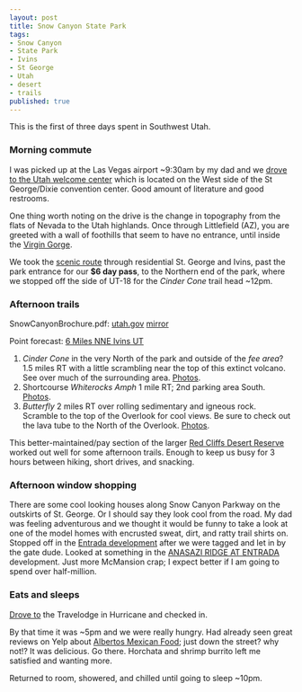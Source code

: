 ```yaml
---
layout: post
title: Snow Canyon State Park
tags:
- Snow Canyon
- State Park
- Ivins
- St George
- Utah
- desert
- trails
published: true
---
```

This is the first of three days spent in Southwest Utah.

### Morning commute
I was picked up at the Las Vegas airport ~9:30am by my dad and we
[drove to the Utah welcome center](https://goo.gl/maps/tUOs3) which is located
on the West side of the St George/Dixie convention center. Good amount of
literature and good restrooms.

One thing worth noting on the drive is the change in topography from the flats
of Nevada to the Utah highlands. Once through Littlefield (AZ), you are greeted
with a wall of foothills that seem to have no entrance, until inside the
[Virgin Gorge](https://www.dropbox.com/sc/8zxn6u2qa2ueza4/AAAJF8ErFwQ1f3jAm7dPmxuaa).

We took the [scenic route](https://goo.gl/maps/P37UJ)
through residential St. George and Ivins, past the
park entrance for our __$6 day pass__, to the Northern end of the park, where we
stopped off the side of UT-18 for the _Cinder Cone_ trail head ~12pm.

### Afternoon trails
SnowCanyonBrochure.pdf: [utah.gov](http://static.stateparks.utah.gov/docs/SnowCanyonBrochure.pdf)
[mirror](https://drive.google.com/file/d/0B0yT30uCaFvvcGRCSFN2eVlXV2c/view?usp=sharing)

Point forecast: [6 Miles NNE Ivins UT](http://forecast.weather.gov/MapClick.php?lat=37.253589752000494&lon=-113.64773792999972)

1. _Cinder Cone_ in the very North of the park and outside of the _fee area_?
1.5 miles RT with a little scrambling near the top of this extinct volcano.
See over much of the surrounding area.
[Photos](https://www.dropbox.com/sc/1k9m3jqac1atn67/AADXyHpQgCZjI8FGKcrL89mOa).
2. Shortcourse _Whiterocks Amph_ 1 mile RT; 2nd parking area South.
[Photos](https://www.dropbox.com/sc/dmhdzi89tb1yzry/AACS3n8XTVHYL8S1Z41cvIIqa).
3. _Butterfly_ 2 miles RT over rolling sedimentary and igneous rock.
Scramble to the top of the Overlook for cool views. Be sure to check out the
lava tube to the North of the Overlook.
[Photos](https://www.dropbox.com/sc/t5f586bfql621io/AAAgckb9ZgNDqu8_DhTPYC8Ua).

This better-maintained/pay section of the larger
[Red Cliffs Desert Reserve](https://drive.google.com/open?id=0B0yT30uCaFvvcllNS1lFM0dnb2s)
worked out well for some afternoon trails. Enough to keep us busy for 3 hours
between hiking, short drives, and snacking.

### Afternoon window shopping
There are some cool looking houses along Snow Canyon Parkway on the outskirts
of St. George. Or I should say they look cool from the road. My dad was feeling
adventurous and we thought it would be funny to take a look at one of the model
homes with encrusted sweat, dirt, and ratty trail shirts on.
Stopped off in the [Entrada development](https://www.google.com/maps/@37.1489453,-113.6328317,17z)
after we were tagged and let in by the gate dude. Looked at something
in the [ANASAZI RIDGE AT ENTRADA](https://drive.google.com/open?id=0B0yT30uCaFvvZFNfb0VDVTNmTEE) development.
Just more McMansion crap; I expect better if I am going to spend over half-million.

### Eats and sleeps
[Drove to](https://goo.gl/maps/8U9eF) the Travelodge in Hurricane and checked in.

By that time it was ~5pm and we were really hungry. Had already seen great reviews
on Yelp about [Albertos Mexican Food](http://www.yelp.com/biz/albertos-mexican-food-hurricane);
just down the street? why not!? It was delicious. Go there.
Horchata and shrimp burrito left me satisfied and wanting more.

Returned to room, showered, and chilled until going to sleep ~10pm.
